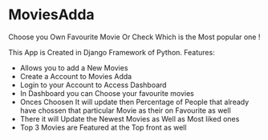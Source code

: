 # MoviesAdda
Choose you Own Favourite Movie Or Check Which is the Most popular one !

This App is Created in Django Framework of Python.
Features:
- Allows you to add a New Movies
- Create a Account to Movies Adda
- Login to your Account to Access Dashboard
- In Dashboard you can Choose your favourite movies
- Onces Choosen It will update then Percentage of People that already have chossen that particular Movie as their on Favourite as well
- There it will Update the Newest Movies as Well as Most liked ones
- Top 3 Movies are Featured at the Top front as well
